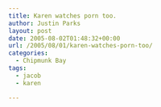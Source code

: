```yaml
---
title: Karen watches porn too.
author: Justin Parks
layout: post
date: 2005-08-02T01:48:32+00:00
url: /2005/08/01/karen-watches-porn-too/
categories:
  - Chipmunk Bay
tags:
  - jacob
  - karen

---
```


